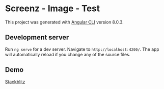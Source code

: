 # Screenz - Image - Test

This project was generated with [Angular CLI](https://github.com/angular/angular-cli) version 8.0.3.

## Development server

Run `ng serve` for a dev server. Navigate to `http://localhost:4200/`. The app will automatically reload if you change any of the source files.

## Demo
[Stackblitz](https://stackblitz.com/github/yaelginz/Screenz)  
